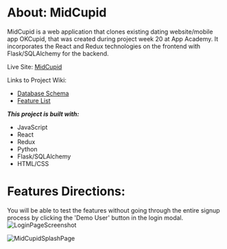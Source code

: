 # About: MidCupid

MidCupid is a web application that clones existing dating website/mobile app OKCupid, that was created during project week 20 at App Academy.
It incorporates the React and Redux technologies on the frontend with Flask/SQLAlchemy for the backend.

Live Site: [MidCupid](https://midcupid-no60.onrender.com) 

Links to Project Wiki:

- [Database Schema](https://github.com/ChrisE1911/python_project/wiki/Database-Schema)
- [Feature List](https://github.com/ChrisE1911/python_project/wiki/Feature-List)

**_This project is built with:_**

- JavaScript
- React
- Redux
- Python
- Flask/SQLAlchemy
- HTML/CSS

# Features Directions:

You will be able to test the features without going through the entire signup process by clicking the 'Demo User' button in the login modal.
![LoginPageScreenshot](https://user-images.githubusercontent.com/106803067/219902855-5b84042b-c96f-493e-bed9-fe9718691cb0.png)

![MidCupidSplashPage](https://user-images.githubusercontent.com/106803067/219902941-8d9ed647-41ac-44cf-b2ba-40d71cdde61c.png)
